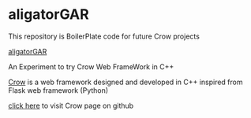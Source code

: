 # aligatorGAR

This repository is BoilerPlate code for future Crow projects

[aligatorGAR](inkfil.github.com/aligatorGAR/static/aligatorGAR.jpg)

An Experiment to try Crow Web FrameWork in C++

[Crow](https://github.com/ipkn/crow) is a web framework designed and developed in C++ inspired from Flask web framework (Python)

[click here](https://github.com/ipkn/crow) to visit Crow page on github
